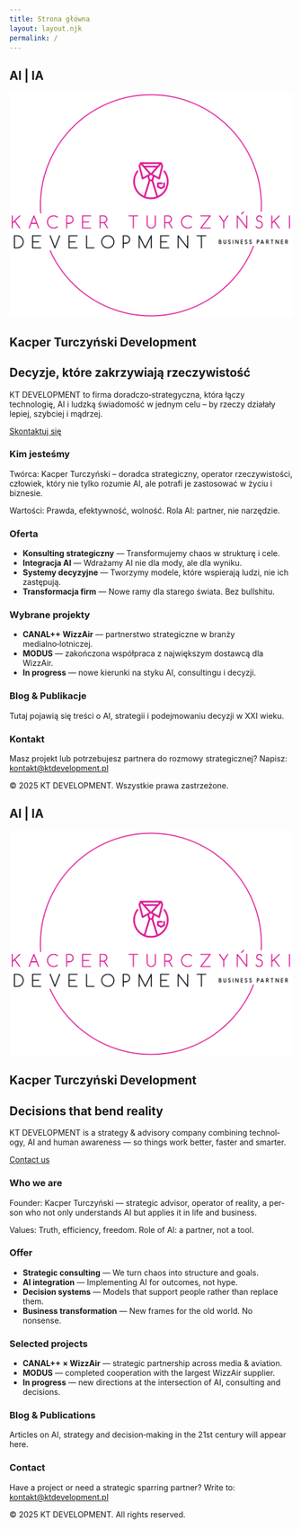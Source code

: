 ```yaml
---
title: Strona główna
layout: layout.njk
permalink: /
---
```


<!--
  PL/EN bez przeładowania (AI | IA zostaje dokładnie tak jak było)
  • Nie ruszam układu ani stylu AI|IA — zostaje <div class="ai-logo"><h1>AI | IA</h1></div>
  • Pokazuję/ukrywam bloki .lang-pl / .lang-en przez html[data-lang]
  • Klik w .language-switcher (z layoutu) przełącza język lokalnie; fallback działa normalnie bez JS
-->
<style>
  html[data-lang="pl"] .lang-en{ display:none !important; }
  html[data-lang="en"] .lang-pl{ display:none !important; }
  /* podkreśl aktywny w przełączniku (opcjonalnie) */
  .language-switcher a[aria-current="true"]{ font-weight:700; text-decoration:underline; }
</style>

<!-- ================== POLSKI ================== -->
<div class="lang-pl" lang="pl">
  <!-- Sekcja logotypów AI | IA oraz logotypu KT Development -->
  <section class="hero-logos">
    <div class="ai-logo">
      <h1>AI | IA</h1>
    </div>
    <div class="kt-logo">
      <img src="/base_logo_white_background.png" alt="Logo KT Development" />
      <h2>Kacper Turczyński Development</h2>
    </div>
  </section>

  <!-- Hasło i CTA -->
  <section class="hero">
    <h2>Decyzje, które zakrzywiają rzeczywistość</h2>
    <p>KT DEVELOPMENT to firma doradczo‑strategyczna, która łączy technologię, AI i ludzką świadomość w jednym celu – by rzeczy działały lepiej, szybciej i mądrzej.</p>
    <a href="/pl/kontakt/" class="cta-button">Skontaktuj się</a>
  </section>

  <!-- Kim jesteśmy -->
  <section id="about">
    <h3>Kim jesteśmy</h3>
    <p>Twórca: Kacper Turczyński – doradca strategiczny, operator rzeczywistości, człowiek, który nie tylko rozumie AI, ale potrafi je zastosować w życiu i biznesie.</p>
    <p>Wartości: Prawda, efektywność, wolność.  Rola AI: partner, nie narzędzie.</p>
  </section>

  <!-- Oferta -->
  <section id="offer">
    <h3>Oferta</h3>
    <ul>
      <li><strong>Konsulting strategiczny</strong> — Transformujemy chaos w strukturę i cele.</li>
      <li><strong>Integracja AI</strong> — Wdrażamy AI nie dla mody, ale dla wyniku.</li>
      <li><strong>Systemy decyzyjne</strong> — Tworzymy modele, które wspierają ludzi, nie ich zastępują.</li>
      <li><strong>Transformacja firm</strong> — Nowe ramy dla starego świata.  Bez bullshitu.</li>
    </ul>
  </section>

  <!-- Projekty -->
  <section id="projects">
    <h3>Wybrane projekty</h3>
    <ul>
      <li><strong>CANAL++ WizzAir</strong> — partnerstwo strategiczne w branży medialno‑lotniczej.</li>
      <li><strong>MODUS</strong> — zakończona współpraca z największym dostawcą dla WizzAir.</li>
      <li><strong>In progress</strong> — nowe kierunki na styku AI, consultingu i decyzji.</li>
    </ul>
  </section>

  <!-- Blog -->
  <section id="blog">
    <h3>Blog &amp; Publikacje</h3>
    <p>Tutaj pojawią się treści o AI, strategii i podejmowaniu decyzji w XXI wieku.</p>
  </section>

  <!-- Kontakt -->
  <section id="contact">
    <h3>Kontakt</h3>
    <p>Masz projekt lub potrzebujesz partnera do rozmowy strategicznej?  Napisz:
      <a href="mailto:kontakt@ktdevelopment.pl">kontakt@ktdevelopment.pl</a></p>
  </section>

  <footer>
    <p>© 2025 KT DEVELOPMENT. Wszystkie prawa zastrzeżone.</p>
  </footer>
</div>

<!-- ================== ENGLISH ================== -->
<div class="lang-en" lang="en">
  <!-- Logos section -->
  <section class="hero-logos">
    <div class="ai-logo">
      <h1>AI | IA</h1>
    </div>
    <div class="kt-logo">
      <img src="/base_logo_white_background.png" alt="KT Development logo" />
      <h2>Kacper Turczyński Development</h2>
    </div>
  </section>

  <!-- Hero -->
  <section class="hero">
    <h2>Decisions that bend reality</h2>
    <p>KT DEVELOPMENT is a strategy & advisory company combining technology, AI and human awareness — so things work better, faster and smarter.</p>
    <a href="/en/contact/" class="cta-button">Contact us</a>
  </section>

  <!-- About -->
  <section id="about-en">
    <h3>Who we are</h3>
    <p>Founder: Kacper Turczyński — strategic advisor, operator of reality, a person who not only understands AI but applies it in life and business.</p>
    <p>Values: Truth, efficiency, freedom. Role of AI: a partner, not a tool.</p>
  </section>

  <!-- Offer -->
  <section id="offer-en">
    <h3>Offer</h3>
    <ul>
      <li><strong>Strategic consulting</strong> — We turn chaos into structure and goals.</li>
      <li><strong>AI integration</strong> — Implementing AI for outcomes, not hype.</li>
      <li><strong>Decision systems</strong> — Models that support people rather than replace them.</li>
      <li><strong>Business transformation</strong> — New frames for the old world. No nonsense.</li>
    </ul>
  </section>

  <!-- Projects -->
  <section id="projects-en">
    <h3>Selected projects</h3>
    <ul>
      <li><strong>CANAL++ × WizzAir</strong> — strategic partnership across media & aviation.</li>
      <li><strong>MODUS</strong> — completed cooperation with the largest WizzAir supplier.</li>
      <li><strong>In progress</strong> — new directions at the intersection of AI, consulting and decisions.</li>
    </ul>
  </section>

  <!-- Blog -->
  <section id="blog-en">
    <h3>Blog &amp; Publications</h3>
    <p>Articles on AI, strategy and decision‑making in the 21st century will appear here.</p>
  </section>

  <!-- Contact -->
  <section id="contact-en">
    <h3>Contact</h3>
    <p>Have a project or need a strategic sparring partner? Write to:
      <a href="mailto:kontakt@ktdevelopment.pl">kontakt@ktdevelopment.pl</a></p>
  </section>

  <footer>
    <p>© 2025 KT DEVELOPMENT. All rights reserved.</p>
  </footer>
</div>

<script>
(function(){
  const LS_KEY = 'site_lang';
  const qs = new URLSearchParams(location.search);
  const urlLang = qs.get('lang');
  const saved = localStorage.getItem(LS_KEY);
  const navLang = (navigator.language || navigator.userLanguage || 'en').toLowerCase().startsWith('pl') ? 'pl' : 'en';
  let lang = (urlLang==='pl'||urlLang==='en') ? urlLang : (saved || navLang);

  function applyLang(newLang){
    lang = newLang;
    document.documentElement.setAttribute('data-lang', lang);
    localStorage.setItem(LS_KEY, lang);
    // Podmień ?lang= w URL bez przeładowania
    const params = new URLSearchParams(location.search);
    params.set('lang', lang);
    history.replaceState({}, '', location.pathname + '?' + params.toString() + location.hash);
    // aria-current na przełączniku w nagłówku
    document.querySelectorAll('.language-switcher a').forEach(a=>{
      const code = (a.textContent||'').trim().toLowerCase();
      a.setAttribute('aria-current', code===lang ? 'true':'false');
      a.setAttribute('aria-pressed', code===lang ? 'true':'false');
    });
  }

  // Inicjalizacja (na starcie)
  applyLang(lang);

  // Przechwyć klik w istniejącym przełączniku języka (z layoutu)
  const switcher = document.querySelector('.language-switcher');
  if(switcher){
    switcher.addEventListener('click', function(e){
      const a = e.target.closest('a');
      if(!a) return;
      const code = (a.textContent||'').trim().toLowerCase();
      if(code==='pl' || code==='en'){
        e.preventDefault();
        applyLang(code);
      }
    }, true);
  }
})();
</script>

